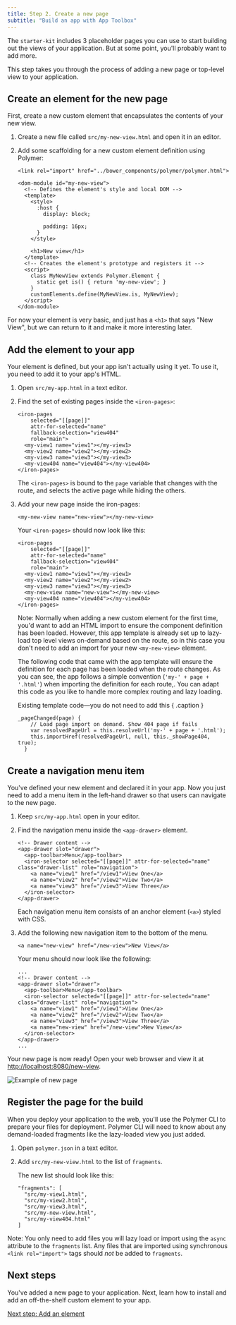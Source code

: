 ```yaml
---
title: Step 2. Create a new page
subtitle: "Build an app with App Toolbox"
---
```


<!-- toc -->

The `starter-kit` includes 3 placeholder pages you can use to start building out
the views of your application. But at some point, you'll probably want to add more.

This step takes you through the process of adding a new page or top-level view to your application.

## Create an element for the new page

First, create a new custom element that encapsulates the contents of
your new view.

1.  Create a new file called `src/my-new-view.html` and open it in an editor.

2.  Add some scaffolding for a new custom element definition using Polymer:

    ```
    <link rel="import" href="../bower_components/polymer/polymer.html">

    <dom-module id="my-new-view">
      <!-- Defines the element's style and local DOM -->
      <template>
        <style>
          :host {
            display: block;

            padding: 16px;
          }
        </style>

        <h1>New view</h1>
      </template>
      <!-- Creates the element's prototype and registers it -->
      <script>
        class MyNewView extends Polymer.Element {
          static get is() { return 'my-new-view'; }
        }
        customElements.define(MyNewView.is, MyNewView);
      </script>
    </dom-module>

    ```

For now your element is very basic, and just has a `<h1>` that says "New View",
but we can return to it and make it more interesting later.

## Add the element to your app

Your element is defined, but your app isn't actually using it yet. To use it,
you need to add it to your app's HTML.

1.  Open `src/my-app.html` in a text editor.

1.  Find the set of existing pages inside the `<iron-pages>`:

    ```
    <iron-pages
        selected="[[page]]"
        attr-for-selected="name"
        fallback-selection="view404"
        role="main">
      <my-view1 name="view1"></my-view1>
      <my-view2 name="view2"></my-view2>
      <my-view3 name="view3"></my-view3>
      <my-view404 name="view404"></my-view404>
    </iron-pages>
    ```

    The `<iron-pages>` is bound to the `page` variable that changes with the
    route, and selects the active page while hiding the others.

1.  Add your new page inside the iron-pages:

    ```
    <my-new-view name="new-view"></my-new-view>
    ```

    Your `<iron-pages>` should now look like this:

    ```
    <iron-pages
        selected="[[page]]"
        attr-for-selected="name"
        fallback-selection="view404"
        role="main">
      <my-view1 name="view1"></my-view1>
      <my-view2 name="view2"></my-view2>
      <my-view3 name="view3"></my-view3>
      <my-new-view name="new-view"></my-new-view>
      <my-view404 name="view404"></my-view404>
    </iron-pages>
    ```

    Note: Normally when adding a new custom element for the first time, you'd
    want to add an HTML import to ensure the component definition has been
    loaded.  However, this app template is already set up to lazy-load top
    level views on-demand based on the route, so in this case you don't need
    to add an import for your new `<my-new-view>` element.

    The following code that came with the app template will ensure the
    definition for each page has been loaded when the route changes.  As
    you can see, the app follows a simple convention (`'my-' + page + '.html'`)
    when importing the definition for each route,. You can adapt this code as you
    like to handle more complex routing and lazy loading.

    Existing template code—you do not need to add this { .caption }

    ```
    _pageChanged(page) {
        // Load page import on demand. Show 404 page if fails
        var resolvedPageUrl = this.resolveUrl('my-' + page + '.html');
        this.importHref(resolvedPageUrl, null, this._showPage404, true);
      }
    ```

## Create a navigation menu item

You've defined your new element and declared it in your app. Now you
just need to add a menu item in the left-hand drawer so that users can navigate to the new page.

1.  Keep `src/my-app.html` open in your editor.

1.  Find the navigation menu inside the `<app-drawer>` element.

    ```
    <!-- Drawer content -->
    <app-drawer slot="drawer">
      <app-toolbar>Menu</app-toolbar>
      <iron-selector selected="[[page]]" attr-for-selected="name" class="drawer-list" role="navigation">
        <a name="view1" href="/view1">View One</a>
        <a name="view2" href="/view2">View Two</a>
        <a name="view3" href="/view3">View Three</a>
      </iron-selector>
    </app-drawer>
    ```

    Each navigation menu item consists of an anchor element (`<a>`) styled with CSS.

1.  Add the following new navigation item to the bottom of the menu.

    ```
    <a name="new-view" href="/new-view">New View</a>
    ```

    Your menu should now look like the following:

    ```
    ...
    <!-- Drawer content -->
    <app-drawer slot="drawer">
      <app-toolbar>Menu</app-toolbar>
      <iron-selector selected="[[page]]" attr-for-selected="name" class="drawer-list" role="navigation">
        <a name="view1" href="/view1">View One</a>
        <a name="view2" href="/view2">View Two</a>
        <a name="view3" href="/view3">View Three</a>
        <a name="new-view" href="/new-view">New View</a>
      </iron-selector>
    </app-drawer>
    ...
    ```

Your new page is now ready! Open your web browser and view it at
[http://localhost:8080/new-view](http://localhost:8080/new-view).

![Example of new page](/images/toolbox/starter-kit-newview.png)

## Register the page for the build

When you deploy your application to the web, you'll use the Polymer CLI
to prepare your files for deployment.  Polymer CLI will need to know about any
demand-loaded fragments like the lazy-loaded view you just added.

1.  Open `polymer.json` in a text editor.

1.  Add `src/my-new-view.html` to the list of `fragments`.

    The new list should look like this:

    ```
    "fragments": [
      "src/my-view1.html",
      "src/my-view2.html",
      "src/my-view3.html",
      "src/my-new-view.html",
      "src/my-view404.html"
    ]
    ```

Note: You only need to add files you will lazy load or import using the `async`
attribute to the `fragments` list.  Any files that are imported using synchronous
`<link rel="import">` tags should *not* be added to `fragments`.

## Next steps

You've added a new page to your application. Next, learn how to install and add an off-the-shelf custom element to your app.

<a class="blue-button"
    href="add-elements">Next step: Add an element</a>
